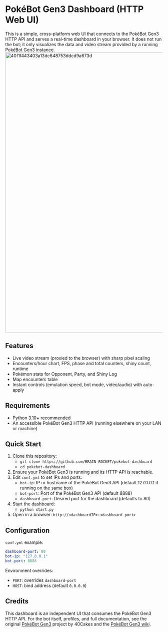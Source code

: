 # PokéBot Gen3 Dashboard (HTTP Web UI)

This is a simple, cross-platform web UI that connects to the PokéBot Gen3 HTTP API and serves a real-time dashboard in your browser. It does not run the bot; it only visualizes the data and video stream provided by a running PokéBot Gen3 instance.
<img width="1574" height="896" alt="40f1f443403a13dc648753ddcd9a673d" src="https://github.com/user-attachments/assets/edd92d42-738f-479d-bd1c-e25fc52f3c19" />

## Features
- Live video stream (proxied to the browser) with sharp pixel scaling
- Encounters/hour chart, FPS, phase and total counters, shiny count, runtime
- Pokémon stats for Opponent, Party, and Shiny Log
- Map encounters table
- Instant controls (emulation speed, bot mode, video/audio) with auto-apply


## Requirements
- Python 3.10+ recommended
- An accessible PokéBot Gen3 HTTP API (running elsewhere on your LAN or machine)

## Quick Start
1. Clone this repository:
   - `git clone https://github.com/BRAIN-ROCKET/pokebot-dashboard`
   - `cd pokebot-dashboard`
2. Ensure your PokéBot Gen3 is running and its HTTP API is reachable.
3. Edit `conf.yml` to set IPs and ports:
   - `bot-ip`: IP or hostname of the PokéBot Gen3 API (default 127.0.0.1 if running on the same box)
   - `bot-port`: Port of the PokéBot Gen3 API (default 8888)
   - `dashboard-port`: Desired port for the dashboard (defaults to 80)
4. Start the dashboard:
   - `python start.py`
5. Open in a browser: `http://<dashboardIP>:<dashboard-port>`

## Configuration
`conf.yml` example:
```yaml
dashboard-port: 80
bot-ip: "127.0.0.1"
bot-port: 8888
```
Environment overrides:
- `PORT`: overrides `dashboard-port`
- `HOST`: bind address (default `0.0.0.0`)

## Credits
This dashboard is an independent UI that consumes the PokéBot Gen3 HTTP API. For the bot itself, profiles, and full documentation, see the original [PokéBot Gen3](https://github.com/40Cakes/pokebot-gen3) project by 40Cakes and the [PokéBot Gen3 wiki](https://github.com/40Cakes/pokebot-gen3/tree/main/wiki).
